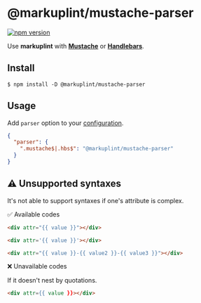 # @markuplint/mustache-parser

[![npm version](https://badge.fury.io/js/%40markuplint%2Fmustache-parser.svg)](https://www.npmjs.com/package/@markuplint/mustache-parser)

Use **markuplint** with [**Mustache**](https://mustache.github.io/) or [**Handlebars**](https://handlebarsjs.com/).

## Install

```shell
$ npm install -D @markuplint/mustache-parser
```

## Usage

Add `parser` option to your [configuration](https://markuplint.dev/configuration/#properties/parser).

```json
{
  "parser": {
    ".mustache$|.hbs$": "@markuplint/mustache-parser"
  }
}
```

## :warning: Unsupported syntaxes

It's not able to support syntaxes if one's attribute is complex.

✅ Available codes

```html
<div attr="{{ value }}"></div>
```

<!-- prettier-ignore-start -->
```html
<div attr='{{ value }}'></div>
```
<!-- prettier-ignore-end -->

```html
<div attr="{{ value }}-{{ value2 }}-{{ value3 }}"></div>
```

❌ Unavailable codes

If it doesn't nest by quotations.

<!-- prettier-ignore-start -->
```html
<div attr={{ value }}></div>
```
<!-- prettier-ignore-end -->
